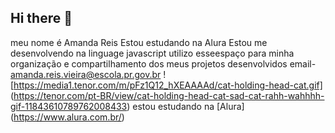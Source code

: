## Hi there 👋
meu nome é Amanda Reis
Estou estudando na Alura
Estou me desenvolvendo na linguage javascript
utilizo esseespaço para minha organização e compartilhamento dos meus projetos desenvolvidos
email- amanda.reis.vieira@escola.pr.gov.br
! [https://media1.tenor.com/m/pFz1Q12_hXEAAAAd/cat-holding-head-cat.gif] (https://tenor.com/pt-BR/view/cat-holding-head-cat-sad-cat-rahh-wahhhh-gif-11843610789762008433)
estou estudando na [Alura] (https://www.alura.com.br/)
